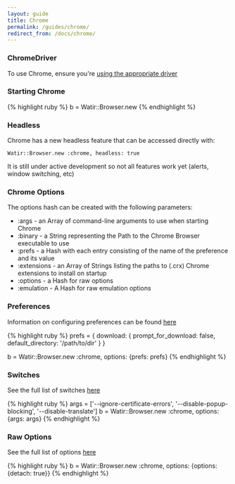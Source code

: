 ```yaml
---
layout: guide
title: Chrome
permalink: /guides/chrome/
redirect_from: /docs/chrome/
---
```


### ChromeDriver

To use Chrome, ensure you're [using the appropriate driver](../drivers)

### Starting Chrome

{% highlight ruby %}
b = Watir::Browser.new
{% endhighlight %}


### Headless
Chrome has a new headless feature that can be accessed directly with: 

`Watir::Browser.new :chrome, headless: true`

It is still under active development so not all features work yet (alerts, window
switching, etc)

### Chrome Options

The options hash can be created with the following parameters:

* :args - an Array of command-line arguments to use when starting Chrome
* :binary - a String representing the Path to the Chrome Browser executable to use
* :prefs - a Hash with each entry consisting of the name of the preference and its value
* :extensions - an Array of Strings listing the paths to (.crx) Chrome extensions to install on startup
* :options - a Hash for raw options
* :emulation -  A Hash for raw emulation options


### Preferences
Information on configuring preferences can be found [here](https://www.chromium.org/administrators/configuring-other-preferences)

{% highlight ruby %}
prefs = {
  download: {
    prompt_for_download: false,
    default_directory: '/path/to/dir'
  }
}

b = Watir::Browser.new :chrome, options: {prefs: prefs}
{% endhighlight %}

### Switches
See the full list of switches [here](https://peter.sh/experiments/chromium-command-line-switches/)

{% highlight ruby %}
args = ['--ignore-certificate-errors', '--disable-popup-blocking', '--disable-translate']
b = Watir::Browser.new :chrome, options: {args: args}
{% endhighlight %}

### Raw Options
See the full list of options [here](https://sites.google.com/a/chromium.org/chromedriver/capabilities#TOC-chromeOptions-object)

{% highlight ruby %}
b = Watir::Browser.new :chrome, options: {options: {detach: true}}
{% endhighlight %}
